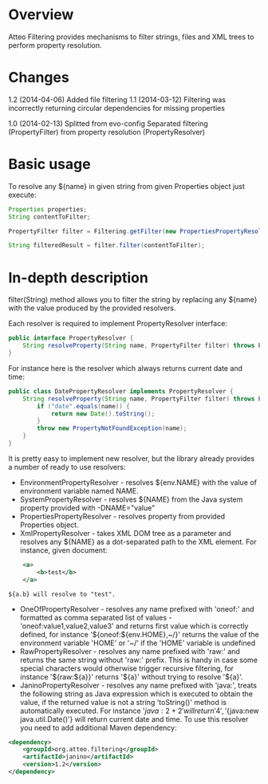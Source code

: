 Overview
========

Atteo Filtering provides mechanisms to filter strings, files and XML trees to perform property resolution.

Changes
=======
1.2 (2014-04-06)
    Added file filtering
1.1 (2014-03-12)
	Filtering was incorrectly returning circular dependencies for missing properties

1.0 (2014-02-13)
	Splitted from evo-config
	Separated filtering (PropertyFilter) from property resolution (PropertyResolver)

Basic usage
===========
To resolve any ${name} in given string from given Properties object just execute:

```java
Properties properties;
String contentToFilter;

PropertyFilter filter = Filtering.getFilter(new PropertiesPropertyResolver(properties);

String filteredResult = filter.filter(contentToFilter);
```

In-depth description
====================

filter(String) method allows you to filter the string by replacing any ${name}
with the value produced by the provided resolvers.

Each resolver is required to implement PropertyResolver interface:

```java
public interface PropertyResolver {
	String resolveProperty(String name, PropertyFilter filter) throws PropertyNotFoundException;
}
```

For instance here is the resolver which always returns current date and time:

```java
public class DatePropertyResolver implements PropertyResolver {
	String resolveProperty(String name, PropertyFilter filter) throws PropertyNotFoundException() {
		if ("date".equals(name)) {
			return new Date().toString();
		}
		throw new PropertyNotFoundException(name);
	}
}
```

It is pretty easy to implement new resolver, but the library already provides a number of ready to use resolvers:

* EnvironmentPropertyResolver - resolves ${env.NAME} with the value of environment variable named NAME.
* SystemPropertyResolver - resolves ${NAME} from the Java system property provided with -DNAME="value"
* PropertiesPropertyResolver - resolves property from provided Properties object.
* XmlPropertyResolver - takes XML DOM tree as a parameter and resolves any ${NAME} as a dot-separated path to the XML element.
  For instance, given document:
```xml
	<a>
		<b>test</b>
	</a>
```

	${a.b} will resolve to "test".
* OneOfPropertyResolver - resolves any name prefixed with 'oneof:' and formatted as comma separated list of values - 'oneof:value1,value2,value3' and returns first value which is correctly defined, for instance '${oneof:${env.HOME},~/}' returns the value of the environment variable 'HOME' or '~/' if the 'HOME' variable is undefined
* RawPropertyResolver - resolves any name prefixed with 'raw:' and returns the same string without 'raw:' prefix. This is handy in case some special characters would otherwise trigger recursive filtering, for instance '${raw:${a}}' returns '${a}' without trying to resolve '${a}'.
* JaninoPropertyResolver - resolves any name prefixed with 'java:', treats the following string as Java expression which is executed to obtain the value, if the returned value is not a string 'toString()' method is automatically executed. For instance '${java:2+2}' will return '4', '${java:new java.util.Date()'} will return current date and time. To use this resolver you need to add additional Maven dependency:

```xml
<dependency>
    <groupId>org.atteo.filtering</groupId>
    <artifactId>janino</artifactId>
    <version>1.2</version>
</dependency>
```
